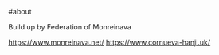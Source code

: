 #about

Build up by Federation of Monreinava

https://www.monreinava.net/
https://www.cornueva-hanji.uk/
